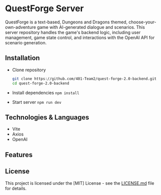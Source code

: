 # QuestForge Server

QuestForge is a text-based, Dungeons and Dragons themed, choose-your-own-adventure game with AI-generated dialogue and scenarios. This server repository handles the game's backend logic, including user management, game state control, and interactions with the OpenAI API for scenario generation.

## Installation

- Clone repository

    ```bash
    git clone https://github.com/401-Team2/quest-forge-2.0-backend.git
    cd quest-forge-2.0-backend

- Install dependencies
    `npm install`

- Start server
    `npm run dev`

## Technologies & Languages

- Vite
- Axios
- OpenAI

## Features


## License

This project is licensed under the [MIT] License - see the [LICENSE.md](LICENSE.md) file for details.
